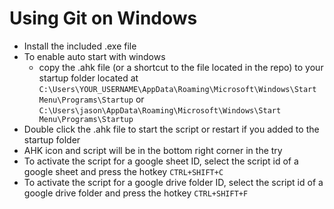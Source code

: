 # Using Git on Windows

* Install the included .exe file
* To enable auto start with windows
  * copy the .ahk file (or a shortcut to the file located in the repo) to your startup folder located at `C:\Users\YOUR_USERNAME\AppData\Roaming\Microsoft\Windows\Start Menu\Programs\Startup` or `C:\Users\jason\AppData\Roaming\Microsoft\Windows\Start Menu\Programs\Startup`
* Double click the .ahk file to start the script or restart if you added to the startup folder
* AHK icon and script will be in the bottom right corner in the try
* To activate the script for a google sheet ID, select the script id of a google sheet and press the hotkey `CTRL+SHIFT+C`
* To activate the script for a google drive folder ID, select the script id of a google drive folder and press the hotkey `CTRL+SHIFT+F`
